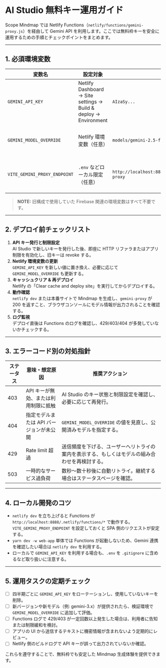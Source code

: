 # AI Studio 無料キー運用ガイド

Scope Mindmap では Netlify Functions（`netlify/functions/gemini-proxy.js`）を経由して Gemini API を利用します。ここでは無料枠キーを安全に運用するための手順とチェックポイントをまとめます。

---

## 1. 必須環境変数

| 変数名 | 設定対象 | 例 | 説明 |
| --- | --- | --- | --- |
| `GEMINI_API_KEY` | Netlify Dashboard → Site settings → Build & deploy → Environment | `AIzaSy...` | サーバー側でのみ利用する Google AI Studio の API キー。作成直後に HTTP リファラまたはアプリ制限を必ず設定する。 |
| `GEMINI_MODEL_OVERRIDE` | Netlify 環境変数（任意） | `models/gemini-2.5-flash,models/gemini-1.5-flash` | 利用モデルの優先順位をカンマ区切りで上書き。未設定時は 2.5 → 1.5 の順でフォールバック。 |
| `VITE_GEMINI_PROXY_ENDPOINT` | `.env` などローカル限定（任意） | `http://localhost:8888/.netlify/functions/gemini-proxy` | `netlify dev` 以外で開発したい場合のフォールバック URL。未設定でも `/.netlify/functions/gemini-proxy` を参照する。 |

> **NOTE:** 旧構成で使用していた Firebase 関連の環境変数はすべて不要です。

---

## 2. デプロイ前チェックリスト

1. **API キー発行と制限設定**  
   AI Studio で新しいキーを発行した後、即座に HTTP リファラまたはアプリ制限を有効化し、旧キーは revoke する。
2. **Netlify 環境変数の更新**  
   `GEMINI_API_KEY` を新しい値に置き換え、必要に応じて `GEMINI_MODEL_OVERRIDE` も更新する。
3. **キャッシュクリア & 再デプロイ**  
   Netlify の「Clear cache and deploy site」を実行してからデプロイする。
4. **動作確認**  
   `netlify dev` または本番サイトで Mindmap を生成し、`gemini-proxy` が 200 を返すこと、ブラウザコンソールにモデル情報が出力されることを確認する。
5. **ログ監視**  
   デプロイ直後は Functions のログを確認し、429/403/404 が多発していないかチェックする。

---

## 3. エラーコード別の対処指針

| ステータス | 意味・想定原因 | 推奨アクション |
| --- | --- | --- |
| 403 | API キーが無効、または利用制限に抵触 | AI Studio のキー状態と制限設定を確認し、必要に応じて再発行。 |
| 404 | 指定モデルまたは API バージョンが未公開 | `GEMINI_MODEL_OVERRIDE` の値を見直し、公開済みモデルを指定する。 |
| 429 | Rate limit 超過 | 送信頻度を下げる、ユーザーへリトライの案内を表示する、もしくはモデルの組み合わせを再検討する。 |
| 503 | 一時的なサービス過負荷 | 数秒〜数十秒後に自動リトライ。継続する場合はステータスページを確認。 |

---

## 4. ローカル開発のコツ

- `netlify dev` を立ち上げると Functions が `http://localhost:8888/.netlify/functions/*` で動作する。`VITE_GEMINI_PROXY_ENDPOINT` を設定しておくと SPA 側のリクエストが安定する。
- `yarn dev -w web-app` 単体では Functions が起動しないため、Gemini 連携を確認したい場合は `netlify dev` を利用する。
- ローカルで `GEMINI_API_KEY` を利用する場合も、`.env` を `.gitignore` に含めるなど取り扱いに注意する。

---

## 5. 運用タスクの定期チェック

- [ ] 四半期ごとに `GEMINI_API_KEY` をローテーションし、使用していないキーを削除。  
- [ ] 新バージョンや新モデル（例: gemini-3.x）が提供されたら、検証環境で `GEMINI_MODEL_OVERRIDE` に追加して評価。  
- [ ] Functions ログで 429/403 が一定回数以上発生した場合は、利用者に告知または制限緩和を検討。  
- [ ] アプリの UI から送信するテキストに機密情報が含まれないよう定期的にレビュー。  
- [ ] Netlify 側のビルドログで API キーが誤って出力されていないか確認。  

これらを遵守することで、無料枠でも安定した Mindmap 生成体験を提供できます。
